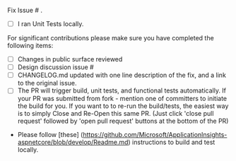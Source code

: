 Fix Issue # .
<Short description of the fix.>

- [ ] I ran Unit Tests locally.

For significant contributions please make sure you have completed the following items:

- [ ] Changes in public surface reviewed
- [ ] Design discussion issue #
- [ ] CHANGELOG.md updated with one line description of the fix, and a link to the original issue.
- [ ] The PR will trigger build, unit tests, and functional tests automatically. If your PR was submitted from fork - mention one of committers to initiate the build for you.
	  If you want to to re-run the build/tests, the easiest way is to simply Close and Re-Open this same PR. (Just click 'close pull request' followed by 'open pull request' buttons at the bottom of the PR)

- Please follow [these] (https://github.com/Microsoft/ApplicationInsights-aspnetcore/blob/develop/Readme.md) instructions to build and test locally.